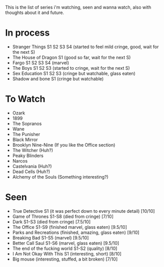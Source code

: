 This is the list of series i'm watching, seen and wanna watch, also with thoughts about it and future.

# In process

 - Stranger Things S1 S2 S3 S4 (started to feel mild cringe, good, wait for the next S)
 - The House of Dragon S1 (good so far, wait for the next S)
 - Fargo S1 S2 S3 S4 (marvel)
 - The Boys S1 S2 S3 (started to cringe, wait for the next S)
 - Sex Education S1 S2 S3 (cringe but watchable, glass eaten)
 - Shadow and bone S1 (cringe but watchable)

# To Watch

 - Ozark
 - 1899
 - The Sopranos
 - Wane
 - The Punisher
 - Black Mirror
 - Brooklyn Nine-Nine (If you like the Office section)
 - The Witcher (Huh?)
 - Peaky Blinders
 - Narcos
 - Castelvania (Huh?)
 - Dead Cells (Huh?)
 - Alchemy of the Souls (Something interesting?)

# Seen

 - True Detective S1 (it was perfect down to every minute detail) [10/10]
 - Game of Thrones S1-S8 (died from cringe) [7/10]
 - Dark S1-S3 (died from cringe) [7.5/10]
 - The Office S1-S9 (finished marvel, glass eaten) [9.5/10]
 - Parks and Recreations (finished, amazing, glass eaten) [9/10]
 - Breaking Bad S1-S5 (marvel) [9.5/10]
 - Better Call Saul S1-S6 (marvel, glass eaten) [9.5/10]
 - The end of the fucking world S1-S2 (quality) [8/10]
 - I Am Not Okay With This S1 (interesting, short) [8/10]
 - Big mouse (interesting, stuffed, a bit broken) [7/10]

